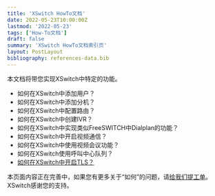 ```yaml
---
title: 'XSwitch HowTo文档'
date: 2022-05-23T10:00:00Z
lastmod: '2022-05-23'
tags: ['How-To文档']
draft: false
summary: 'XSwitch HowTo文档索引页'
layout: PostLayout
bibliography: references-data.bib
---
```


本文档将带您实现XSwitch中特定的功能。

- 如何在XSwitch中添加用户？
- 如何在XSwitch中添加分机？
- 如何在XSwitch中配置路由？
- 如何在XSwitch中创建IVR？
- 如何在XSwitch中实现类似FreeSWITCH中Dialplan的功能？
- 如何在XSwitch中开启视频通信？
- 如何在XSwitch中使用视频会议功能？
- 如何在XSwitch使用呼叫中心队列？
- [如何在XSwitch中开启TLS？](/pages/howto/tls/)

本页面内容正在完善中，如果您有更多关于“如何”的问题，请[给我们提工单](https://git.xswitch.cn/xswitch/docs/issues/1)。XSwitch感谢您的支持。
